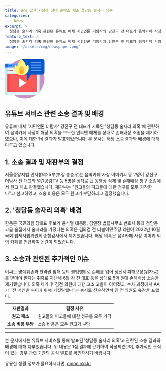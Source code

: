 ```yaml
---
title: 손님 끊겨 더탐사 상대 손배소 패소 청담동 술자리 의혹
categories:
  - News
excerpt: >
  청담동 술자리 의혹 관련된 유튜브 매체 시민언론 더탐사의 강진구 전 대표가 음악카페 사장을 상대로 낸 손해배상 소송에서 1심에서 원고 패소 판결을 받았다. 이에 관련된 소송 비용은 모두 원고가 부담하게 되었다. 이 의혹은 한동훈 국민의힘 당대표 후보와 관련된 것으로, 김의겸 전 더불어민주당 의원의 발언과 관련하여 논란이 되었다. 해당 의혹을 보도한 더탐사는 관련된 장소로 이씨의 카페를 언급함으로써 소송을 받게 되었다.
feature_text: >
  청담동 술자리 의혹 관련된 유튜브 매체 시민언론 더탐사의 강진구 전 대표가 음악카페 사장을 상대로 낸 손해배상 소송에서 1심에서 원고 패소 판결을 받았다. 이에 관련된 소송 비용은 모두 원고가 부담하게 되었다. 이 의혹은 한동훈 국민의힘 당대표 후보와 관련된 것으로, 김의겸 전 더불어민주당 의원의 발언과 관련하여 논란이 되었다. 해당 의혹을 보도한 더탐사는 관련된 장소로 이씨의 카페를 언급함으로써 소송을 받게 되었다.
image: '/assets/img/newspaper.png'
---
```


<p><img src="/assets/img/news.png" alt="rentncar 속보" /></p>

<h2>유튜브 서비스 관련 소송 결과 및 배경</h2>

<p data-ke-size="size16">유튜브 매체 '시민언론 더탐사' 강진구 전 대표가 지목된 '청담동 술자리 의혹'에 관련하여 음악카페 사장이 해당 의혹을 보도한 인터넷 매체를 상대로 손해배상 소송을 제기하였으나, 이에 대한 1심 결과가 발표되었습니다. 본 문서는 해당 소송 결과와 배경에 대해 다루고 있습니다.</p>

<h2>1. 소송 결과 및 재판부의 결정</h2>

<p>서울중앙지법 민사합의25부(부장 송승우)는 음악카페 사장 이미키씨 등 2명이 강진구 더탐사 전 대표와 열린공감TV 등 5명을 상대로 낸 동영상 삭제 및 손해배상 청구 소송에서 원고 패소 판결했습니다. 재판부는 "원고들의 피고들에 대한 청구를 모두 기각한다"고 선고하였고, 소송 비용은 모두 원고가 부담하라고 결정했습니다.</p>

<h2>2. '청담동 술자리 의혹' 배경</h2>

<p>한동훈 국민의힘 당대표 후보가 윤석열 대통령, 김앤장 법률사무소 변호사 등과 청담동 고급 술집에서 술자리를 가졌다는 의혹은 김의겸 전 더불어민주당 의원이 2022년 10월 국회 법제사법위원회 종합감사에서 제기했습니다. 해당 의혹은 음악카페 사장 이미키 씨의 카페를 언급하여 논란이 되었습니다.</p>

<h2>3. 소송과 관련된 추가적인 이슈</h2>

<p>이씨는 명예훼손과 인격권 침해 등의 불법행위로 손해를 입어 정신적 피해보상(위자료)를 받아야 한다는 취지로 지난해 6월 강 전 대표 등을 상대로 5억 원대 손해배상 소송을 제기했습니다. 의혹 제기 후 김전 의원에 대한 고소·고발이 이어졌고, 수사 과정에서 A씨가 "전 애인을 속이기 위해 거짓말했다"는 취지로 진술하면서 김 전 의원도 유감을 표했다.</p>

<table>
  <tr>
    <th>재판결과</th>
    <th>결정 사유</th>
  </tr>
  <tr>
    <td style="text-align: center; height: 17px;"><b>원고 패소</b></td>
    <td>원고들의 피고들에 대한 청구를 모두 기각</td>
  </tr>
  <tr>
    <td style="text-align: center; height: 17px;"><b>소송 비용 부담</b></td>
    <td>소송 비용은 모두 원고가 부담</td>
  </tr>
</table>

<hr>

<p data-ke-size="size16">본 문서에서는 유튜브 서비스를 통해 발표된 '청담동 술자리 의혹'과 관련된 소송 결과와 배경에 대해 다루었습니다. 위 내용은 1심 결과에 근거하여 작성되었으며, 추가적인 소식이 있는 경우 관련 기관의 공식 발표를 확인하시기 바랍니다.</p>
유용한 생활 정보가 필요하시다면, <a href="https://onioninfo.kr" rel="dofollow">onioninfo.kr</a>


